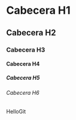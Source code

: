 # Cabecera H1
## Cabecera H2
### Cabecera H3
#### Cabecera H4
##### Cabecera H5
###### Cabecera H6



HelloGit
